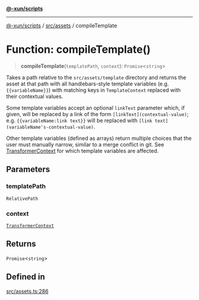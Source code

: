 [**@-xun/scripts**](../../../README.md)

***

[@-xun/scripts](../../../README.md) / [src/assets](../README.md) / compileTemplate

# Function: compileTemplate()

> **compileTemplate**(`templatePath`, `context`): `Promise`\<`string`\>

Takes a path relative to the `src/assets/template` directory and returns the
asset at that path with all handlebars-style template variables (e.g.
`{{variableName}}`) with matching keys in `TemplateContext` replaced with
their contextual values.

Some template variables accept an optional `linkText` parameter which, if
given, will be replaced by a link of the form `[linkText](contextual-value)`;
e.g. `{{variableName:link text}}` will be replaced with `[link
text](variableName's-contextual-value)`.

Other template variables (defined as arrays) return multiple choices that the
user must manually narrow, similar to a merge conflict in git. See
[TransformerContext](../type-aliases/TransformerContext.md) for which template variables are affected.

## Parameters

### templatePath

`RelativePath`

### context

[`TransformerContext`](../type-aliases/TransformerContext.md)

## Returns

`Promise`\<`string`\>

## Defined in

[src/assets.ts:286](https://github.com/Xunnamius/xscripts/blob/12020afea79f1ec674174f8cb4103ac0b46875c5/src/assets.ts#L286)

